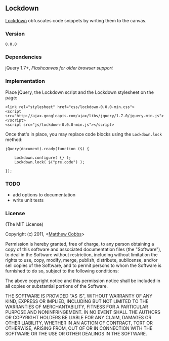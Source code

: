 ## Lockdown

[Lockdown](http://github.matthewcobbs.com/stitches/) obfuscates code snippets by writing them to the canvas.

### Version

    0.0.0

### Dependencies

jQuery 1.7+, *Flashcanvas for older browser support*

### Implementation

Place jQuery, the Lockdown script and the Lockdown stylesheet on the page:

    <link rel="stylesheet" href="css/lockdown-0.0.0-min.css">
    <script src="http://ajax.googleapis.com/ajax/libs/jquery/1.7.0/jquery.min.js"></script>
    <script src="js/lockdown-0.0.0-min.js"></script>

Once that's in place, you may replace code blocks using the `Lockdown.lock` method:

    jQuery(document).ready(function ($) {

        Lockdown.configure( {} );
        Lockdown.lock( $("pre.code") );

    });

### TODO

* add options to documentation
* write unit tests

### License

(The MIT License)

Copyright (c) 2011, <[Matthew Cobbs](mailto:draeton@gmail.com)>

Permission is hereby granted, free of charge, to any person obtaining
a copy of this software and associated documentation files (the
"Software"), to deal in the Software without restriction, including
without limitation the rights to use, copy, modify, merge, publish,
distribute, sublicense, and/or sell copies of the Software, and to
permit persons to whom the Software is furnished to do so, subject to
the following conditions:

The above copyright notice and this permission notice shall be included
in all copies or substantial portions of the Software.

THE SOFTWARE IS PROVIDED "AS IS", WITHOUT WARRANTY OF ANY KIND, EXPRESS
OR IMPLIED, INCLUDING BUT NOT LIMITED TO THE WARRANTIES OF
MERCHANTABILITY, FITNESS FOR A PARTICULAR PURPOSE AND NONINFRINGEMENT.
IN NO EVENT SHALL THE AUTHORS OR COPYRIGHT HOLDERS BE LIABLE FOR ANY
CLAIM, DAMAGES OR OTHER LIABILITY, WHETHER IN AN ACTION OF CONTRACT,
TORT OR OTHERWISE, ARISING FROM, OUT OF OR IN CONNECTION WITH THE
SOFTWARE OR THE USE OR OTHER DEALINGS IN THE SOFTWARE.